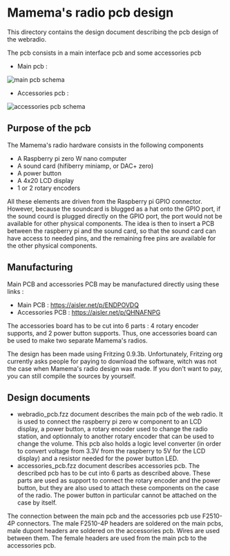 # Mamema's radio pcb design
This directory contains the design document describing the pcb design of the webradio.

The pcb consists in a main interface pcb and some accessories pcb

* Main pcb :

![main pcb schema](https://github.com/sebastienroy/mamemasradio/blob/develop/pcb_design/pictures/mainpcb_thumb.png)

* Accessories pcb :

![accessories pcb schema](https://github.com/sebastienroy/mamemasradio/blob/develop/pcb_design/pictures/accessoriespcb_thumb.png)


## Purpose of the pcb
The Mamema's radio hardware consists in the following components
* A Raspberry pi zero W nano computer
* A sound card (hifiberry miniamp, or DAC+ zero)
* A power button
* A 4x20 LCD display
* 1 or 2 rotary encoders

All these elements are driven from the Raspberry pi GPIO connector. However, because the soundcard is blugged as a hat onto the GPIO port, if the sound courd is plugged directly on the GPIO port, the port would not be available for other physical components.
The idea is then to insert a PCB between the raspberry pi and the sound card, so that the sound card can have access to needed pins, and the remaining free pins are available for the other physical components.

## Manufacturing
Main PCB and accessories PCB may be manufactured directly using these links :
* Main PCB :
https://aisler.net/p/ENDPOVDQ
* Accessories PCB :
https://aisler.net/p/QHNAFNPG

The accessories board has to be cut into 6 parts : 4 rotary encoder supports, and 2 power button supports. Thus, one accessories board can be used to make two separate Mamema's radios.

The design has been made using Fritzing 0.9.3b.
Unfortunately, Fritzing org currently asks people for paying to download the software, witch was not the case when Mamema's radio design was made.
If you don't want to pay, you can still compile the sources by yourself.

## Design documents

* webradio_pcb.fzz document describes the main pcb of the web radio. It is used to connect the raspberry pi zero w component to an LCD display, a power button, a rotary encoder used to change the radio station, and optionnaly to another rotary encoder that can be used to change the volume. This pcb also holds a logic level converter (in order to convert voltage from 3.3V from the raspberry to 5V for the LCD display) and a resistor needed for the power button LED.
* accessories_pcb.fzz document describes accessories pcb. The described pcb has to be cut into 6 parts as described above. These parts are used as support to connect the rotary encoder and the power button, but they are also used to attach these components on the case of the radio. The power button in particular cannot be attached on the case by itself.

The connection between the main pcb and the accessories pcb use F2510-4P connectors. The male F2510-4P headers are soldered on the main pcbs, male dupont headers are soldered on the accessories pcb.
Wires are used between them.
The female headers are used from the main pcb to the accessories pcb.
